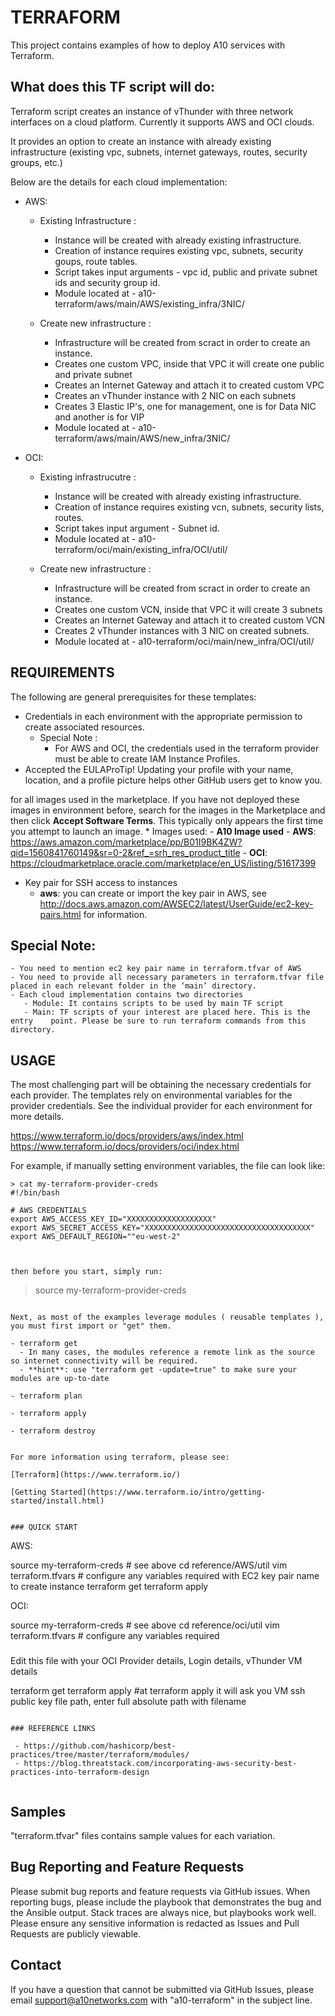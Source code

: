 # TERRAFORM

This project contains examples of how to deploy A10 services with Terraform.

## What does this TF script will do:
Terraform script creates an instance of vThunder with three network interfaces on a cloud platform. Currently it supports AWS and OCI clouds. 

It provides an option to create an instance with already existing infrastructure (existing vpc, subnets, internet gateways, routes, security groups, etc.)

Below are the details for each cloud implementation:

 - AWS:
    - Existing Infrastructure :
        * Instance will be created with already existing infrastructure.
        * Creation of instance requires existing vpc, subnets, security goups, route tables.
       * Script takes input arguments - vpc id, public and private subnet ids and security group id.
       * Module located at - a10-terraform/aws/main/AWS/existing_infra/3NIC/
    
    
   - Create new infrastructure :
     * Infrastructure will be created from scract in order to create an instance.
     * Creates one custom VPC, inside that VPC it will create one public and private subnet
     * Creates an Internet Gateway and attach it to created custom VPC
     * Creates an vThunder instance with 2 NIC on each subnets
     * Creates 3 Elastic IP's, one for management, one is for Data NIC and another is for VIP
     * Module located at - a10-terraform/aws/main/AWS/new_infra/3NIC/

 - OCI:
    - Existing infrastrucutre :
      * Instance will be created with already existing infrastructure.
       * Creation of instance requires existing vcn, subnets, security lists, routes.
       * Script takes input argument - Subnet id.
       * Module located at - a10-terraform/oci/main/existing_infra/OCI/util/
    
    - Create new infrastructure :
       * Infrastructure will be created from scract in order to create an instance.
        * Creates one custom VCN, inside that VPC it will create 3 subnets
         * Creates an Internet Gateway and attach it to created custom VCN
        * Creates 2 vThunder instances with 3 NIC on created subnets.
        * Module located at - a10-terraform/oci/main/new_infra/OCI/util/


## REQUIREMENTS

The following are general prerequisites for these templates:
 - Credentials in each environment with the appropriate permission to create associated resources.
    * Special Note :
        * For AWS and OCI, the credentials used in the terraform provider must be able to create IAM Instance Profiles.
 - Accepted the EULAProTip! Updating your profile with your name, location, and a profile picture helps other GitHub users get to know you.

 for all images used in the marketplace. If you have not deployed these images in environment before, search for the images in the Marketplace and then click **Accept Software Terms**.  This typically only appears the first time you attempt to launch an image.
    * Images used:
        - **A10 Image used**
            - **AWS**:
                 https://aws.amazon.com/marketplace/pp/B01I9BK4ZW?qid=1560841760149&sr=0-2&ref_=srh_res_product_title
            - **OCI**:
                 https://cloudmarketplace.oracle.com/marketplace/en_US/listing/51617399

 - Key pair for SSH access to instances
    - **aws**: you can create or import the key pair in AWS, see http://docs.aws.amazon.com/AWSEC2/latest/UserGuide/ec2-key-pairs.html for information.

## Special Note:
    - You need to mention ec2 key pair name in terraform.tfvar of AWS
    - You need to provide all necessary parameters in terraform.tfvar file placed in each relevant folder in the ‘main’ directory.
    - Each cloud implementation contains two directories
	   - Module: It contains scripts to be used by main TF script
	   - Main: TF scripts of your interest are placed here. This is the entry    point. Please be sure to run terraform commands from this directory.


## USAGE

The most challenging part will be obtaining the necessary credentials for each provider. The templates rely on environmental variables for the provider credentials. See the individual provider for each environment for more details.

https://www.terraform.io/docs/providers/aws/index.html
https://www.terraform.io/docs/providers/oci/index.html

For example, if manually setting environment variables, the file can look like:


```
> cat my-terraform-provider-creds
#!/bin/bash

# AWS CREDENTIALS
export AWS_ACCESS_KEY_ID="XXXXXXXXXXXXXXXXXXX"
export AWS_SECRET_ACCESS_KEY="XXXXXXXXXXXXXXXXXXXXXXXXXXXXXXXXXXXXX"
export AWS_DEFAULT_REGION=""eu-west-2"



then before you start, simply run:

```
> source my-terraform-provider-creds
```

Next, as most of the examples leverage modules ( reusable templates ), you must first import or "get" them.

- terraform get
  - In many cases, the modules reference a remote link as the source so internet connectivity will be required.
  - **hint**: use "terraform get -update=true" to make sure your modules are up-to-date

- terraform plan

- terraform apply

- terraform destroy


For more information using terraform, please see:

[Terraform](https://www.terraform.io/)

[Getting Started](https://www.terraform.io/intro/getting-started/install.html)


### QUICK START

```
AWS:

source my-terraform-creds # see above
cd reference/AWS/util
vim terraform.tfvars      # configure any variables required with EC2 key pair name to create instance
terraform get
terraform apply


OCI:

source my-terraform-creds # see above
cd reference/oci/util
vim terraform.tfvars      # configure any variables required
###
Edit this file with your OCI Provider details, Login details, vThunder VM details

terraform get
terraform apply
#at terraform apply it will ask you VM ssh public key file path, enter full absolute path with filename

```

### REFERENCE LINKS

 - https://github.com/hashicorp/best-practices/tree/master/terraform/modules/
 - https://blog.threatstack.com/incorporating-aws-security-best-practices-into-terraform-design
 
```

## Samples

"terraform.tfvar" files contains sample values for each variation.

## Bug Reporting and Feature Requests

Please submit bug reports and feature requests via GitHub issues. When reporting bugs, please include the playbook that demonstrates the bug and the Ansible output. Stack traces are always nice, but playbooks work well. Please ensure any sensitive information is redacted as Issues and Pull Requests are publicly viewable.


## Contact

If you have a question that cannot be submitted via GitHub Issues, please email support@a10networks.com with "a10-terraform" in the subject line.

